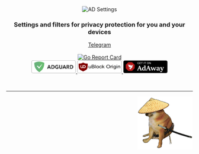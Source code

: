 &nbsp;
<p align="center">
  <img src="Resources/img01.png" width="450px" alt="AD Settings" />
</p>
<h3 align="center">Settings and filters for privacy protection for you and your devices</h3>

<p align="center">
    <a href="https://t.me/TogoFire">Telegram</a>
    <br /><br />
    </a>
    <a href="https://github.com/TogoFire-Home/AD-Settings/issues">
      <img src="https://goreportcard.com/badge/github.com/AdguardTeam/AdGuardHome" alt="Go Report Card" />
    </a>
    <br />
    <a href="https://adguard.com/products.html">
        <img src="Resources/banner-adg.png" width="120px" height="35" alt="AdGuard" />
    </a>
    <a href="https://ublockorigin.com/de">
        <img src="Resources/banner-ubo.png" width="120px" height="35" alt="UblockOrigin" />
    </a>
    <a href="https://app.adaway.org/adaway.apk">
        <img alt="adguard-home" src="Resources/banner-adaway.png" width="120px" height="35" alt="AdAway" />
    </a>	
</p>

<br />

<hr />

<p align="right">
<img src="Resources/doggo01.png" width="150px" />
</p>